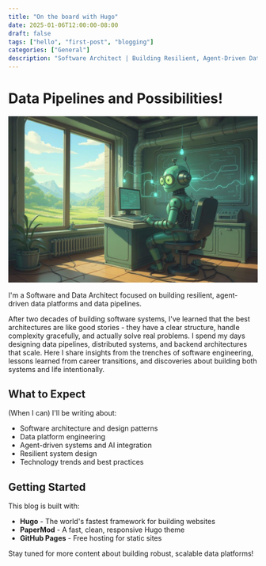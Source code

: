```yaml
---
title: "On the board with Hugo"
date: 2025-01-06T12:00:00-08:00
draft: false
tags: ["hello", "first-post", "blogging"]
categories: ["General"]
description: "Software Architect | Building Resilient, Agent-Driven Data Platforms"
---
```


# Data Pipelines and Possibilities!

![Data Engineer](/images/data_engineer.jpg)

I'm a Software and Data Architect focused on building resilient, agent-driven data platforms and data pipelines. 

After two decades of building software systems, I've learned that the best architectures are like good stories - they have a clear structure, handle complexity gracefully, and actually solve real problems. I spend my days designing data pipelines, distributed systems, and backend architectures that scale. Here I share insights from the trenches of software engineering, lessons learned from career transitions, and discoveries about building both systems and life intentionally.

## What to Expect

(When I can) I'll be writing about:
- Software architecture and design patterns
- Data platform engineering
- Agent-driven systems and AI integration
- Resilient system design
- Technology trends and best practices

## Getting Started

This blog is built with:
- **Hugo** - The world's fastest framework for building websites
- **PaperMod** - A fast, clean, responsive Hugo theme
- **GitHub Pages** - Free hosting for static sites

Stay tuned for more content about building robust, scalable data platforms!